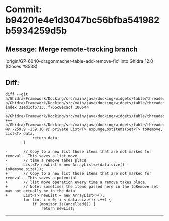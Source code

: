 # Commit: b94201e4e1d3047bc56bfba541982b5934259d5b
## Message: Merge remote-tracking branch
'origin/GP-6040-dragonmacher-table-add-remove-fix' into Ghidra_12.0
(Closes #8538)
## Diff:
```
diff --git a/Ghidra/Framework/Docking/src/main/java/docking/widgets/table/threaded/CoalescingAddRemoveStrategy.java b/Ghidra/Framework/Docking/src/main/java/docking/widgets/table/threaded/CoalescingAddRemoveStrategy.java
index 31ed1cf6713..f765c8ecacf 100644
--- a/Ghidra/Framework/Docking/src/main/java/docking/widgets/table/threaded/CoalescingAddRemoveStrategy.java
+++ b/Ghidra/Framework/Docking/src/main/java/docking/widgets/table/threaded/CoalescingAddRemoveStrategy.java
@@ -259,9 +259,10 @@ private List<T> expungeLostItems(Set<T> toRemove, List<T> data,
 			return data;
 		}
 
-		// Copy to a new list those items that are not marked for removal.  This saves a list move 
-		// time a remove takes place
-		List<T> newList = new ArrayList<>(data.size() - toRemove.size());
+		// Copy to a new list those items that are not marked for removal.  This saves a potential
+		// list move operation every time a remove takes place.  
+		// Note: sometimes the items passed here in the toRemove set may not actually be in the data
+		List<T> newList = new ArrayList<>();
 		for (int i = 0; i < data.size(); i++) {
 			if (monitor.isCancelled()) {
 				return newList;
```
-----------------------------------
